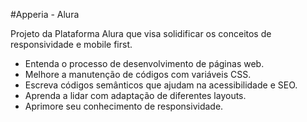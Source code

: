 #Apperia - Alura

Projeto da Plataforma Alura que visa solidificar os conceitos de responsividade e mobile first. 

- Entenda o processo de desenvolvimento de páginas web.
- Melhore a manutenção de códigos com variáveis CSS.
- Escreva códigos semânticos que ajudam na acessibilidade e SEO.
- Aprenda a lidar com adaptação de diferentes layouts.
- Aprimore seu conhecimento de responsividade.
